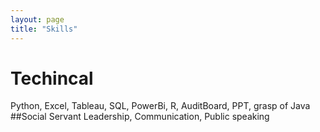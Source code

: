 ```yaml
---
layout: page
title: "Skills"
---
```

# Techincal
Python, Excel, Tableau, SQL, PowerBi, R, AuditBoard, PPT, grasp of Java
##Social
Servant Leadership, Communication, Public speaking
